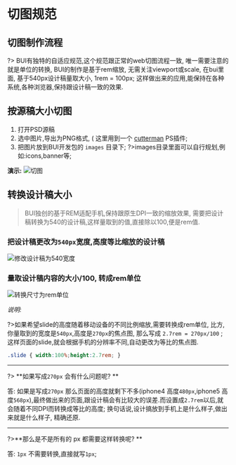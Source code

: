 # 切图规范

## 切图制作流程

?> BUI有独特的自适应规范,这个规范跟正常的web切图流程一致, 唯一需要注意的就是单位的转换, BUI的制作是基于rem缩放, 无需关注viewport或scale, 在bui里面, 基于540px设计稿量取大小, 1rem = 100px; 这样做出来的应用,能保持在各种系统,各种浏览器,保持跟设计稿一致的效果. 

## 按源稿大小切图
1. 打开PSD源稿
2. 选中图片,导出为PNG格式, ( 这里用到一个 <a href="http://www.cutterman.cn/zh/cutterman" target="_target">cutterman</a> PS插件;
2. 把图片放到BUI开发包的 `images` 目录下;
?>images目录里面可以自行规划,例如:icons,banner等;

**演示:**
![切图](http://www.easybui.com/docs/images/cutimage_low.gif)

## 转换设计稿大小
> BUI独创的基于REM适配手机,保持跟原生DPI一致的缩放效果, 需要把设计稿转换为540的设计稿,这样量取到的值,直接除以100,便是rem值.


### 把设计稿更改为`540px`宽度,高度等比缩放的设计稿

![修改设计稿为540宽度](http://www.easybui.com/docs/images/modify540.png)

### 量取设计稿内容的大小/100, 转成rem单位
![转换尺寸为rem单位](http://www.easybui.com/docs/images/getSlideHeight.png)

*说明:*

?>如果希望slide的高度随着移动设备的不同比例缩放,需要转换成rem单位, 比方,你量取到的宽度是`540px`,高度是`270px`的焦点图, 那么写成 `2.7rem = 270px/100` ; 这样页面的slide,就会根据手机的分辨率不同,自动更改为等比的焦点图.
```css
.slide { width:100%;height:2.7rem; } 
```
----

?> **如果写成`270px` 会有什么问题呢? **

答: 如果是写成`270px` 那么页面的高度就剩下不多(iphone4 高度`480px`,iphone5 高度`568px`),最终做出来的页面,跟设计稿会有比较大的误差.而设置成`2.7rem`以后,就会随着不同DPI而转换成等比的高度; 换句话说,设计搞放到手机上是什么样子,做出来就是什么样子, 精确还原.

----
?>**那么是不是所有的 px 都需要这样转换呢? **

答: `1px` 不需要转换,直接就写`1px`;